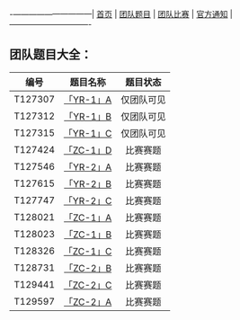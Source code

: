 -——————————|  [首页](https://andysun06.github.io/noip-zcyqsxz/)  |  [团队题目](https://andysun06.github.io/noip-zcyqsxz-tdtm/)  |  [团队比赛](https://andysun06.github.io/noip-zcyqsxz-tdbs/)  |  [官方通知](https://andysun06.github.io/noip-zcyqsxz-gftz/)  |——————————-

## 团队题目大全：

|编号|题目名称|题目状态|
|:--:|:--:|:--:|
|T127307|[「YR-1」A](https://www.luogu.com.cn/problem/show/T127307) |仅团队可见|
|T127312|[「YR-1」B](https://www.luogu.com.cn/problem/show/T127312) |仅团队可见|
|T127315|[「YR-1」C](https://www.luogu.com.cn/problem/show/T127315) |仅团队可见|
|T127424|[「ZC-1」D](https://www.luogu.com.cn/problem/show/T127424) |比赛赛题|
|T127546|[「YR-2」A](https://www.luogu.com.cn/problem/show/T127546) |比赛赛题|
|T127615|[「YR-2」B](https://www.luogu.com.cn/problem/show/T127615) |比赛赛题|
|T127747|[「YR-2」C](https://www.luogu.com.cn/problem/show/T127747) |比赛赛题|
|T128021|[「ZC-1」A](https://www.luogu.com.cn/problem/show/T128021) |比赛赛题|
|T128023|[「ZC-1」B](https://www.luogu.com.cn/problem/show/T128023) |比赛赛题|
|T128326|[「ZC-1」C](https://www.luogu.com.cn/problem/show/T128326) |比赛赛题|
|T128731|[「ZC-2」B](https://www.luogu.com.cn/problem/show/T128731) |比赛赛题|
|T129441|[「ZC-2」C](https://www.luogu.com.cn/problem/show/T129441) |比赛赛题|
|T129597|[「ZC-2」A](https://www.luogu.com.cn/problem/show/T129597) |比赛赛题|
